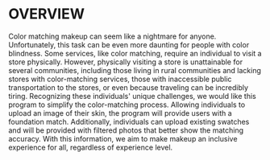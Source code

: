 # OVERVIEW #
Color matching makeup can seem like a nightmare for anyone. Unfortunately, this task can be even more daunting for people with color blindness. Some services, like color matching, require an individual to visit a store physically. However, physically visiting a store is unattainable for several communities, including those living in rural communities and lacking stores with color-matching services, those with inaccessible public transportation to the stores, or even because traveling can be incredibly tiring. Recognizing these individuals' unique challenges, we would like this program to simplify the color-matching process. Allowing individuals to upload an image of their skin, the program will provide users with a foundation match. Additionally, individuals can upload existing swatches and will be provided with filtered photos that better show the matching accuracy. With this information, we aim to make makeup an inclusive experience for all, regardless of experience level.
